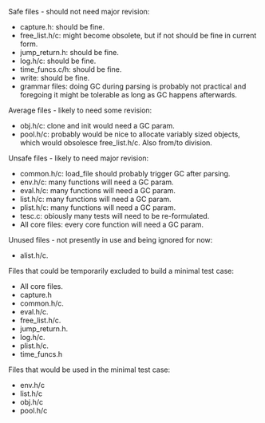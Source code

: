 Safe files - should not need major revision:
- capture.h: should be fine.
- free_list.h/c: might become obsolete, but if not should be fine in current form.
- jump_return.h: should be fine.
- log.h/c: should be fine.
- time_funcs.c/h: should be fine.
- write: should be fine.
- grammar files: doing GC during parsing is probably not practical and foregoing it might be tolerable as long as GC happens afterwards.

Average files - likely to need some revision:
- obj.h/c: clone and init would need a GC param.
- pool.h/c: probably would be nice to allocate variably sized objects, which would obsolesce free_list.h/c. Also from/to division.

Unsafe files - likely to need major revision:
- common.h/c: load_file should probably trigger GC after parsing.
- env.h/c: many functions will need a GC param.
- eval.h/c: many functions will need a GC param.
- list.h/c: many functions will need a GC param.
- plist.h/c: many functions will need a GC param.
- tesc.c: obiously many tests will need to be re-formulated.
- All core files: every core function will need a GC param.

Unused files - not presently in use and being ignored for now:
- alist.h/c.

Files that could be temporarily excluded to build a minimal test case:
- All core files.
- capture.h
- common.h/c.
- eval.h/c.
- free_list.h/c.
- jump_return.h.
- log.h/c.
- plist.h/c.
- time_funcs.h

Files that would be used in the minimal test case:
- env.h/c
- list.h/c
- obj.h/c
- pool.h/c
